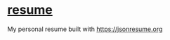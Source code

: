 # [resume](http://eddywashere.github.com/resume)

My personal resume built with https://jsonresume.org
